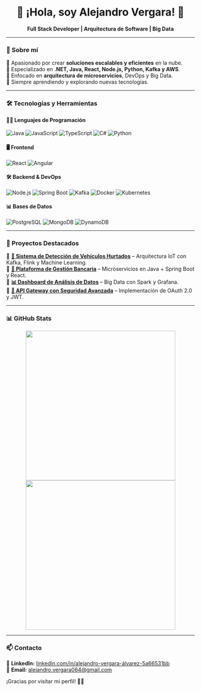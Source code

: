 <h1 align="center">👋 ¡Hola, soy Alejandro Vergara! 🚀</h1>
<p align="center">
  <strong>Full Stack Developer | Arquitectura de Software | Big Data</strong>
</p>

---

### 🚀 Sobre mí  
🔹 Apasionado por crear **soluciones escalables y eficientes** en la nube.  
🔹 Especializado en **.NET, Java, React, Node.js, Python, Kafka y AWS**.  
🔹 Enfocado en **arquitectura de microservicios**, DevOps y Big Data.  
🔹 Siempre aprendiendo y explorando nuevas tecnologías.  

---

### 🛠️ Tecnologías y Herramientas  

#### **👨‍💻 Lenguajes de Programación**  
![Java](https://img.shields.io/badge/Java-ED8B00?style=for-the-badge&logo=java&logoColor=white)
![JavaScript](https://img.shields.io/badge/JavaScript-F7DF1E?style=for-the-badge&logo=javascript&logoColor=black)
![TypeScript](https://img.shields.io/badge/TypeScript-007ACC?style=for-the-badge&logo=typescript&logoColor=white)
![C#](https://img.shields.io/badge/C%23-239120?style=for-the-badge&logo=csharp&logoColor=white)
![Python](https://img.shields.io/badge/Python-3776AB?style=for-the-badge&logo=python&logoColor=white)

#### **🖥️ Frontend**  
![React](https://img.shields.io/badge/React-61DAFB?style=for-the-badge&logo=react&logoColor=black)
![Angular](https://img.shields.io/badge/Angular-DD0031?style=for-the-badge&logo=angular&logoColor=white)

#### **🛠️ Backend & DevOps**  
![Node.js](https://img.shields.io/badge/Node.js-339933?style=for-the-badge&logo=nodedotjs&logoColor=white)
![Spring Boot](https://img.shields.io/badge/Spring_Boot-6DB33F?style=for-the-badge&logo=springboot&logoColor=white)
![Kafka](https://img.shields.io/badge/Kafka-231F20?style=for-the-badge&logo=apachekafka&logoColor=white)
![Docker](https://img.shields.io/badge/Docker-2496ED?style=for-the-badge&logo=docker&logoColor=white)
![Kubernetes](https://img.shields.io/badge/Kubernetes-326CE5?style=for-the-badge&logo=kubernetes&logoColor=white)

#### **📊 Bases de Datos**  
![PostgreSQL](https://img.shields.io/badge/PostgreSQL-4169E1?style=for-the-badge&logo=postgresql&logoColor=white)
![MongoDB](https://img.shields.io/badge/MongoDB-47A248?style=for-the-badge&logo=mongodb&logoColor=white)
![DynamoDB](https://img.shields.io/badge/AWS_DynamoDB-4053D6?style=for-the-badge&logo=amazondynamodb&logoColor=white)

---

### 📌 Proyectos Destacados  
🔹 **[🚗 Sistema de Detección de Vehículos Hurtados](#)** – Arquitectura IoT con Kafka, Flink y Machine Learning.  
🔹 **[🏦 Plataforma de Gestión Bancaria](#)** – Microservicios en Java + Spring Boot y React.  
🔹 **[📊 Dashboard de Análisis de Datos](#)** – Big Data con Spark y Grafana.  
🔹 **[📡 API Gateway con Seguridad Avanzada](#)** – Implementación de OAuth 2.0 y JWT.  

---

### 📊 GitHub Stats  
<p align="center">
  <img width="400" src="https://github-readme-stats.vercel.app/api?username=ale074&show_icons=true&theme=radical" />
  <img width="400" src="https://github-readme-stats.vercel.app/api/top-langs/?username=ale074&layout=compact&theme=radical" />
</p>

---

### 📫 Contacto  
💼 **LinkedIn:** [linkedin.com/in/alejandro-vergara-álvarez-5a66531bb](https://www.linkedin.com/in/alejandro-vergara-álvarez-5a66531bb)  
📧 **Email:** [alejandro.vergara064@gmail.com](mailto:alejandro.vergara064@gmail.com)  

¡Gracias por visitar mi perfil! 🚀✨  
